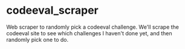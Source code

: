 # codeeval_scraper
Web scraper to randomly pick a codeeval challenge. We'll scrape the codeeval site to see which challenges I haven't done yet, and then randomly pick one to do.
